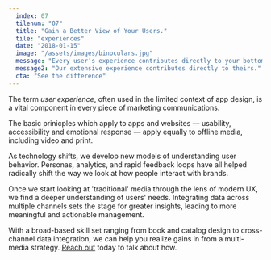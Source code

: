 ```yaml
---
  index: 07
  tilenum: "07"
  title: "Gain a Better View of Your Users."
  tile: "experiences"
  date: "2018-01-15"
  image: "/assets/images/binoculars.jpg"
  message: "Every user’s experience contributes directly to your bottom line. "
  message2: "Our extensive experience contributes directly to theirs."
  cta: "See the difference"
---
```


<div>
<p>The term <em>user experience</em>, often used in the limited context of app design, is a vital component in every piece of marketing communications. </p>

The basic prinicples which apply to apps and websites — usability, accessibility and emotional response — apply equally to offline media, including video and print.

As technology shifts, we develop new models of understanding user behavior. Personas, analytics, and rapid feedback loops have all helped radically shift the way we look at how people interact with brands.

Once we start looking at 'traditional' media through the lens of modern UX, we find a deeper understanding of users' needs. Integrating data across multiple channels sets the stage for greater insights, leading to more meaningful and actionable management.

With a broad-based skill set ranging from book and catalog design to cross-channel data integration, we can help you realize gains in from a multi-media strategy. <a href="mailto:dave@davelindberg.com">Reach out</a> today to talk about how.

</div>
